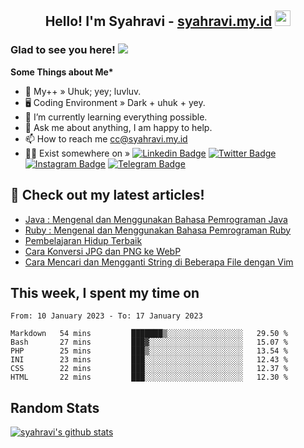 <h2 align="center">Hello! I'm Syahravi - <a href="https://syahravi.my.id/" target="_blank">syahravi.my.id</a> <img src="https://media.giphy.com/media/hvRJCLFzcasrR4ia7z/giphy.gif" width="25px"></h2>

### Glad to see you here! ![](https://visitor-badge.glitch.me/badge?page_id=syahravi.syahravi)

<b> Some Things about Me*</b>
- 💬 My++ » Uhuk; yey; luvluv.
- 🖥️ Coding Environment » Dark + uhuk + yey.
- 🌱 I’m currently learning everything possible.
- 👀 Ask me about anything, I am happy to help.
- 📫 How to reach me cc@syahravi.my.id
- 👨‍💻 Exist somewhere on »
[![Linkedin Badge](https://img.shields.io/badge/-LinkedIn-0e76a8?style=flat-square&logo=Linkedin&logoColor=white)](https://linkedin.com/in/syahravi/)
[![Twitter Badge](https://img.shields.io/badge/-Twitter-00acee?style=flat-square&logo=Twitter&logoColor=white)](https://twitter.com/syahravi_id/)
[![Instagram Badge](https://img.shields.io/badge/-Instagram-e4405f?style=flat-square&logo=Instagram&logoColor=white)](https://instagram.com/syahravi.id)
[![Telegram Badge](https://img.shields.io/badge/-Telegram-0088cc?style=flat-square&logo=Telegram&logoColor=white)](https://t.me/syahravi.id)
## 📝 Check out my latest articles!
<!-- BLOG-POST-LIST:START -->
- [Java : Mengenal dan Menggunakan Bahasa Pemrograman Java](https://syahravi.my.id/java-intro/)
- [Ruby : Mengenal dan Menggunakan Bahasa Pemrograman Ruby](https://syahravi.my.id/ruby-intro/)
- [Pembelajaran Hidup Terbaik](https://syahravi.my.id/pembelajaran-hidup-terbaik/)
- [Cara Konversi JPG dan PNG ke WebP](https://syahravi.my.id/konversi-jpg-dan-png-ke-webp/)
- [Cara Mencari dan Mengganti String di Beberapa File dengan Vim](https://syahravi.my.id/cara-mencari-dan-mengganti-string-di-beberapa-file-dengan-vim/)
<!-- BLOG-POST-LIST:END -->

## This week, I spent my time on
<!--START_SECTION:waka-->

```text
From: 10 January 2023 - To: 17 January 2023

Markdown   54 mins         ███████▒░░░░░░░░░░░░░░░░░   29.50 %
Bash       27 mins         ███▓░░░░░░░░░░░░░░░░░░░░░   15.07 %
PHP        25 mins         ███▒░░░░░░░░░░░░░░░░░░░░░   13.54 %
INI        23 mins         ███░░░░░░░░░░░░░░░░░░░░░░   12.43 %
CSS        22 mins         ███░░░░░░░░░░░░░░░░░░░░░░   12.37 %
HTML       22 mins         ███░░░░░░░░░░░░░░░░░░░░░░   12.30 %
```

<!--END_SECTION:waka-->

## Random Stats
[![syahravi's github stats](https://github-readme-stats.vercel.app/api?username=syahravi&show_icons=true&theme=synthwave)](https://github.com/syahravi/)
